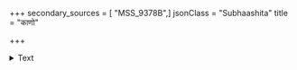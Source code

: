 +++
secondary_sources = [ "MSS_9378B",]
jsonClass = "Subhaashita"
title = "काणो"

+++

<details><summary>Text</summary>

काणो निमग्नविषमोन्नतदृष्टिरेकः शक्तो विरागजनने जननातुराणाम्।  
यो नैव कस्यचिदुपैति मनःप्रियत्वम् आलेख्यकर्म लिखितोऽपि किमु स्वरूपः॥
</details>

